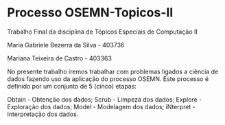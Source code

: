 # Processo OSEMN-Topicos-II
Trabalho Final da disciplina de Tópicos Especiais de Computação II

Maria Gabriele Bezerra da Silva - 403736

Mariana Teixeira de Castro - 403363

No presente trabalho iremos trabalhar com problemas ligados a ciência de dados fazendo uso da aplicação do processo OSEMN. Este processo é definido por um conjunto de 5 (cinco) etapas:

Obtain - Obtenção dos dados;
Scrub - Limpeza dos dados;
Explore - Exploração dos dados;
Model - Modelagem dos dados;
iNterpret - Interpretação dos dados.

